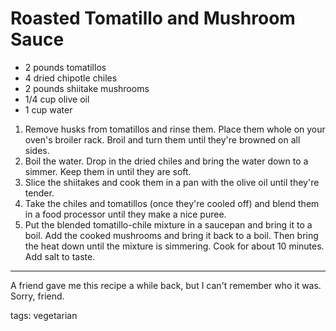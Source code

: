 Roasted Tomatillo and Mushroom Sauce
====================================

* 2 pounds tomatillos
* 4 dried chipotle chiles
* 2 pounds shiitake mushrooms
* 1/4 cup olive oil
* 1 cup water

1. Remove husks from tomatillos and rinse them. Place them whole on your oven's broiler rack. Broil and turn them until they're browned on all sides.
2. Boil the water. Drop in the dried chiles and bring the water down to a simmer. Keep them in until they are soft. 
3. Slice the shiitakes and cook them in a pan with the olive oil until they're tender.
4. Take the chiles and tomatillos (once they're cooled off) and blend them in a food processor until they make a nice puree.
5. Put the blended tomatillo-chile mixture in a saucepan and bring it to a boil. Add the cooked mushrooms and bring it back to a boil. Then bring the heat down until the mixture is simmering. Cook for about 10 minutes. Add salt to taste.

---
A friend gave me this recipe a while back, but I can't remember who it was. Sorry, friend.

tags: vegetarian
